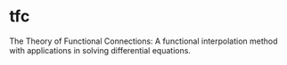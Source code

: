 # tfc
The Theory of Functional Connections: A functional interpolation method with applications in solving differential equations.

